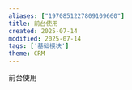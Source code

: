 ```yaml
---
aliases: ["1970851227809109660"]
title: 前台使用
created: 2025-07-14
modified: 2025-07-14
tags: ['基础模块']
theme: CRM
---
```


前台使用